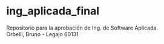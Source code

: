 # ing_aplicada_final
Repositorio para la aprobación de Ing. de Software Aplicada.\
Orbelli, Bruno - Legajo 60131
